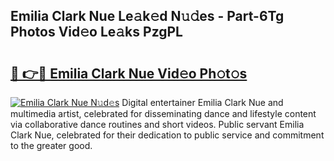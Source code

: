 ## Emilia Clark Nue Le𝚊k𝚎d N𝚞𝚍es - Part-6Tg Photos Vid𝚎o Le𝚊ks PzgPL

# <h2><a href="http://fb5uaa.evod.top/?m=Emilia+Clark+Nue">🔗 👉🔴 Emilia Clark Nue Vid𝚎o Ph𝚘t𝚘s</a></h2>

[![Emilia Clark Nue N𝚞d𝚎s](https://i.imgur.com/8V9OHl7.gif)](http://fb5uaa.evod.top/?m=Emilia+Clark+Nue)
Digital entertainer Emilia Clark Nue and multimedia artist, celebrated for disseminating dance and lifestyle content via collaborative dance routines and short videos. Public servant Emilia Clark Nue, celebrated for their dedication to public service and commitment to the greater good. 
